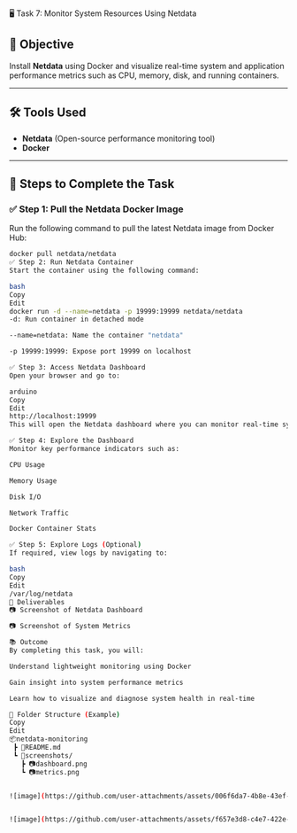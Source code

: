  🖥️ Task 7: Monitor System Resources Using Netdata

## 🎯 Objective
Install **Netdata** using Docker and visualize real-time system and application performance metrics such as CPU, memory, disk, and running containers.

---

## 🛠️ Tools Used
- **Netdata** (Open-source performance monitoring tool)
- **Docker**

---

## 🚀 Steps to Complete the Task

### ✅ Step 1: Pull the Netdata Docker Image
Run the following command to pull the latest Netdata image from Docker Hub:
```bash
docker pull netdata/netdata
✅ Step 2: Run Netdata Container
Start the container using the following command:

bash
Copy
Edit
docker run -d --name=netdata -p 19999:19999 netdata/netdata
-d: Run container in detached mode

--name=netdata: Name the container "netdata"

-p 19999:19999: Expose port 19999 on localhost

✅ Step 3: Access Netdata Dashboard
Open your browser and go to:

arduino
Copy
Edit
http://localhost:19999
This will open the Netdata dashboard where you can monitor real-time system performance.

✅ Step 4: Explore the Dashboard
Monitor key performance indicators such as:

CPU Usage

Memory Usage

Disk I/O

Network Traffic

Docker Container Stats

✅ Step 5: Explore Logs (Optional)
If required, view logs by navigating to:

bash
Copy
Edit
/var/log/netdata
📸 Deliverables
📷 Screenshot of Netdata Dashboard

📷 Screenshot of System Metrics

📚 Outcome
By completing this task, you will:

Understand lightweight monitoring using Docker

Gain insight into system performance metrics

Learn how to visualize and diagnose system health in real-time

📁 Folder Structure (Example)
Copy
Edit
📦netdata-monitoring
 ┣ 📄README.md
 ┗ 📁screenshots/
   ┣ 📷dashboard.png
   ┗ 📷metrics.png


![image](https://github.com/user-attachments/assets/006f6da7-4b8e-43ef-bd6e-b64ab74c8612)


![image](https://github.com/user-attachments/assets/f657e3d8-c4e7-422e-bcef-c70dac2a67f5)
